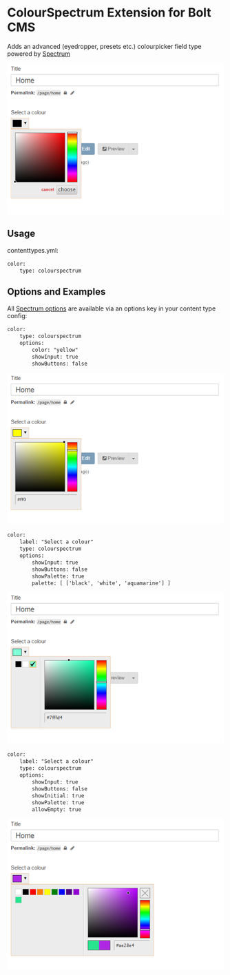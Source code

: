 # ColourSpectrum Extension for Bolt CMS

Adds an advanced (eyedropper, presets etc.) colourpicker field type powered by [Spectrum](http://bgrins.github.io/spectrum/)

![Example](screenshot1.png)

## Usage

contenttypes.yml:
```
color:
    type: colourspectrum
```

## Options and Examples

All [Spectrum options](https://bgrins.github.io/spectrum/#options) are available via an options key in your content type config:
```
color:
    type: colourspectrum
    options:
        color: "yellow"
        showInput: true
        showButtons: false
```
![Example2](screenshot2.png)

```
color:
    label: "Select a colour"
    type: colourspectrum
    options:
        showInput: true
        showButtons: false
        showPalette: true
        palette: [ ['black', 'white', 'aquamarine'] ]
```
![Example3](screenshot3.png)

```
color:
    label: "Select a colour"
    type: colourspectrum
    options:
        showInput: true
        showButtons: false
        showInitial: true
        showPalette: true
        allowEmpty: true
```
![Example4](screenshot4.png)
